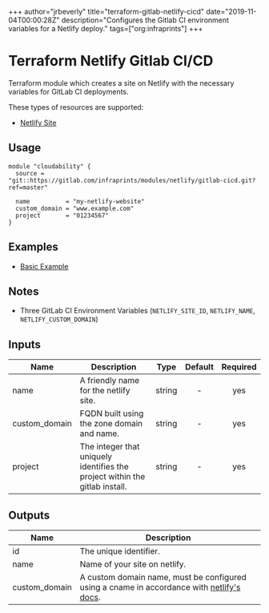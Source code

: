 +++
author="jrbeverly"
title="terraform-gitlab-netlify-cicd"
date="2019-11-04T00:00:28Z"
description="Configures the Gitlab CI environment variables for a Netlify deploy."
tags=["org:infraprints"]
+++

# Terraform Netlify Gitlab CI/CD

Terraform module which creates a site on Netlify with the necessary variables for GitLab CI deployments.

These types of resources are supported:

* [Netlify Site](https://www.terraform.io/docs/providers/netlify/r/netlify_site.html)

## Usage

```hcl
module "cloudability" {
  source = "git::https://gitlab.com/infraprints/modules/netlify/gitlab-cicd.git?ref=master"

  name          = "my-netlify-website"
  custom_domain = "www.example.com"
  project       = "01234567"
}
```

## Examples

* [Basic Example](examples/basic)

## Notes

* Three GitLab CI Environment Variables (`NETLIFY_SITE_ID`, `NETLIFY_NAME`, `NETLIFY_CUSTOM_DOMAIN`)

## Inputs

| Name | Description | Type | Default | Required |
|------|-------------|:----:|:-----:|:-----:|
| name | A friendly name for the netlify site. | string | - | yes |
| custom_domain | FQDN built using the zone domain and name. | string | - | yes |
| project | The integer that uniquely identifies the project within the gitlab install. | string | - | yes |

## Outputs

| Name | Description |
|------|-------------|
| id | The unique identifier. |
| name | Name of your site on netlify. |
| custom_domain | A custom domain name, must be configured using a cname in accordance with [netlify's docs](https://www.netlify.com/docs/custom-domains/). |